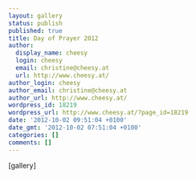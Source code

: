 ```yaml
---
layout: gallery
status: publish
published: true
title: Day of Prayer 2012
author:
  display_name: cheesy
  login: cheesy
  email: christine@cheesy.at
  url: http://www.cheesy.at/
author_login: cheesy
author_email: christine@cheesy.at
author_url: http://www.cheesy.at/
wordpress_id: 18219
wordpress_url: http://www.cheesy.at/?page_id=18219
date: '2012-10-02 09:51:04 +0100'
date_gmt: '2012-10-02 07:51:04 +0100'
categories: []
comments: []
---
```

[gallery]

